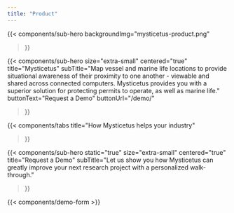 ```yaml
---
title: "Product"
---
```


{{< components/sub-hero
	backgroundImg="mysticetus-product.png"
>}}

{{< components/sub-hero
	size="extra-small"
	centered="true"
	title="Mysticetus"
	subTitle="Map vessel and marine life locations to provide situational awareness of their proximity to one another - viewable and shared across connected computers. Mysticetus provides you with a superior solution for protecting permits to operate, as well as marine life."
	buttonText="Request a Demo"
	buttonUrl="/demo/"
>}}

{{< components/tabs
	title="How Mysticetus helps your industry"
>}}

{{< components/sub-hero
	static="true"
	size="extra-small"
	centered="true"
	title="Request a Demo"
	subTitle="Let us show you how Mysticetus can greatly improve your next research project with a personalized walk-through."
>}}

{{< components/demo-form >}}